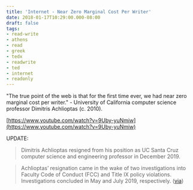 ```yaml
---
title: 'Internet - Near Zero Marginal Cost Per Writer'
date: 2018-01-17T10:29:00.000-08:00
draft: false
tags: 
- read-write
- athens
- read
- greek
- tedx
- readwrite
- ted
- internet
- readonly
---
```


"The true point of the web is that for the first time ever, we had near zero marginal cost per writer." - University of California computer science professor Dimitris Achlioptas (c. 2010).

  
[https://www.youtube.com/watch?v=9Uby-yuNmiw](https://www.youtube.com/watch?v=9Uby-yuNmiw)  
  
UPDATE:  

> Dimitris Achlioptas resigned from his position as UC Santa Cruz computer science and engineering professor in December 2019. 

> Achlioptas’ resignation came in the wake of two investigations into Faculty Code of Conduct (FCC) and Title IX policy violations. Investigations concluded in May and July 2019, respectively. ([via](https://www.cityonahillpress.com/2020/01/30/engineering-professor-dimitris-achlioptas-resigns/))